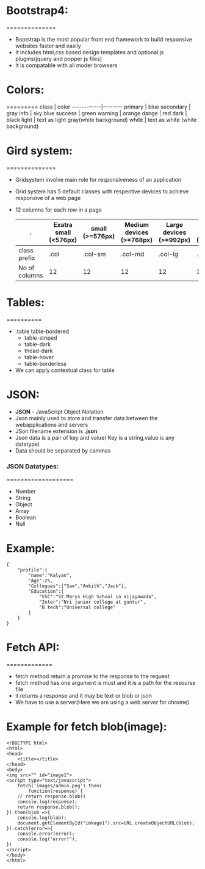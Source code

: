 # Bootstrap4:
  ==============

+ Bootstrap is the most popular front end framework to build responsive websites faster and easily
+ It includes html,css based design templates and optional js plugins(jquery and popper js files)
+ It is compatable with all moder browsers


# Colors:
=========
  class       |  color
  ------------|--------
   primary      |  blue
   secondary    |  gray 
   info | sky blue
   success | green
   warning | orange
   dange | red
   dark | black
   light |  text as light gray(white background)
   white |  text as white (white background)


# Gird system:
==============

+ Gridsystem involve main role for responsiveness of an application
+ Grid system has 5 default classes with respective devices to achieve responsive of a web page
+ 12 columns for each row in a page

    .         | Exatra small  (<576px) | small    (>=576px)   |Medium  devices (>=768px)  |  Large devices  (>=992px)   |Extra large devices (>=1200px)
    ------------------| -----------------------|----------------------|---------------------------|-----------------------------|-------------------------------         
    class prefix      | .col                   |         .col-sm      |           .col-md         |     .col-lg                 |.col-xs     
    No of columns  |12|12|12|12|12

# Tables:
==========
 - .table table-bordered
    - table-striped
    - table-dark
    - thead-dark
    - table-hover
    - table-borderless
 - We can apply contextual class for table
    
    
# JSON:
  + **JSON** - JavaScript Object Notation
  + Json mainly used to store and transfer data between the webapplications and servers
  + JSon filename extension is **.json**
  + Json data is a pair of key and value( Key is a string,value is any datatype)
  + Data should be separated by cammas
 
### JSON Datatypes:
===================
+ Number
+ String
+ Object
+ Array
+ Boolean
+ Null

Example:
========
```
{
	"profile":{
		"name":"Kalyan",
		"Age":25,
		"Collegues":["Sam","Ankith","Jack"],
		"Education":{
			"SSC":"St.Marys High School in Vijayawada",
			"Inter":"Nri junior college at guntur",
			"B.tech":"Universal college"
		}
	}
}
```

# Fetch API:
=============

+ fetch method return a promise to the response to the request
+ fetch method has one argument is must and it is a path for the resourse file
+ it returns a response and it may be text or blob or json
+ We have to use a server(Here we are using a web server for chrome)

Example for fetch blob(image):
===============================
```
<!DOCTYPE html>
<html>
<head>
	<title></title>
</head>
<body>
<img src="" id="image1">
<script type="text/javascript">
	fetch('images/admin.png').then(
		function(response) {
	// return response.blob()
	console.log(response);
	return response.blob();
}).then(blob =>{
	console.log(blob);
	document.getElementById("imkage1").src=URL.createObjectURL(blob);
}).catch(error=>{
	console.error(error);
	console.log("error!");
})
</script>
</body>
</html>
```


